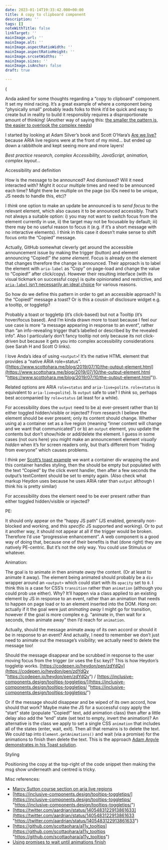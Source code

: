 ```yaml
---
date: 2023-01-14T19:33:42.000+00:00
title: A copy to clipboard component
description: ''
tags: []
noteWithTitle: false
linkTarget: ''
mainImage.url: ''
mainImage.alt: ''
mainImage.aspectRatioWidth: ''
mainImage.aspectRatioHeight: ''
mainImage.srcsetWidths: ''
mainImage.sizes: ''
mainImage.isAnchor: false
draft: true

---
```

(

Anda asked for some thoughts regarding a “copy to clipboard” component. It set my mind racing. It’s a great example of where a component being “physically small” probably leads folks to think it’d be quick and easy to create but in reality to build it responsibly requires a disproportionate amount of thinking! (Another way of saying this: [the smaller the pattern is, the easier to overlook the complex needs](https://adrianroselli.com/2020/01/defining-toast-messages.html#comment-186754))

I started by looking at Adam Silver’s book and Scott O’Hara’s [Are we live?](https://www.scottohara.me/blog/2022/02/05/are-we-live.html) because ARIA live regions were at the front of my mind… but ended up down a rabbithole and kept seeing more and more layers!

_Best practice research, complex Accessibility, JavaScript, animation, complex layout…_

Accessibility and definition

How is the message to be announced? And dismissed? Will it need interacted with? Might it occur multiple times and need to be announced each time? Might there be multiple on the page (so IDs need to be unique, JS needs to handle this, etc)?

I _think_ one option to make an update be announced is to _send focus_ to the relevant element, which also causes it to be announced accessibly. That’s not always a suitable option: i) you may not want to switch focus from the element currently in use, ii) the target may not be focusable by default; iii) there may be no useful reason to focus it (e.g. if it’s a short message with no interactive elements). I think in this case it doesn’t make sense to shift focus onto the “Copied” message.

Actually, GitHub somewhat cleverly get around the accessible announcement issue by making the trigger (button) and element announcing “Copied!” _the same element_. Focus is already on the element that changes therefore the change is announced. Their approach is to label the element with `aria-label` as “Copy” on page-load and change the value to “Copied!” after click/copy). However their resulting interface (with its visual tickmark on successful copy) is quite opinionated and restrictive, and [`aria-label` isn’t necessarily an ideal choice](https://github.com/github/clipboard-copy-element/commit/93894dba09a6e9e95ae22058f93348ede55cdb46) for various reasons.

So how do we define this pattern in order to get an accessible approach? Is the “Copied!” message a toast? Or is this a cousin of disclosure widget e.g. a tooltip, or toggletip?

Probably a toast or toggletip (it’s click-based) but not a Tooltip (it’s hover/focus based). And I’m kinda drawn more to toast because I feel our use case is more “a message appearing in response to an event”, rather than “an info-revealing trigger that’s labelled or described by the revealed info”. Also I particularly don’t fancy tooltip not only because its not click-driven but because it gets you into complex accessibility considerations (see Sarah H and Scott O links).

I love Anda’s idea of using `<output>`! It’s the native HTML element that provides a “native ARIA role=status”. ([https://www.scottohara.me/blog/2019/07/10/the-output-element.html](https://www.scottohara.me/blog/2019/07/10/the-output-element.html "https://www.scottohara.me/blog/2019/07/10/the-output-element.html")). 

Related options are ARIA `role=status` and `aria-live=polite`. `role=status` is equivalent to `aria-live=polite`). Is `output` safe to use? I _think_ so, perhaps best accompanied by `role=status` (at least for a while).

For accessibility does the `output` need to be a) ever-present rather than b) either toggled hidden/visible or injected? From research I believe the element should be ever present; only its content should change. Whether using a) a container set as a live region (meaning “inner content will change and we want that communicated”) or b) an `output` element, you update the contents but don’t show/hide or add/delete the element. I guess in some cases (not ours here) you might make an announcement element _visually hidden_ when it’s for screen readers only, but that’s different from “hiding from everyone” which causes problems.

I _think_ per [Scott’s toast example](https://scottaohara.github.io/tests/html-output/toastput-aria.html) we want a container div wrapping the <output> and this container handles styling, then the <output> should be empty but populated with the text “Copied” by the click event handler, then after a few seconds the output’s textContent should be set to empty again. (Also check what markup Heydon uses because he uses ARIA rater than `output` although I think his is pretty similar)

For accessibility does the element need to be ever present rather than either toggled hidden/visible or injected?

PE:

It should only appear on the “happy JS path” (JS enabled, generally non-blocked and working, and _this specific_ JS supported and working). Or to put it another way, it should not appear at all if the trigger would be broken. Therefore I’d use “progressive enhancement”. A web component is a good way of doing that, because one of their benefits is that (done right) they are natively PE-centric. But it’s not the only way. You could use Stimulus or whatever.

Animation:

The goal is to animate _in_ then animate _away_ the content. (Or at least to animate it away). The element being animated should probably be a `div` wrapper around an `<output>` which could start with its `opacity` set to `0`. I think this is a case for CSS’s `transition` rather than `animation` (although you could prob use either). Why? It’ll happen via a class applied to an existing element by JS in response to an event, rather than an animation that needs to happen on page load or to an element inserted into the DOM. _Hang on_: actually if it the goal were just _animating away_ I might go for transition, however if the goal is more complex e.g. “animate in, then wait for x seconds, then animate away” then I’d reach for `animation`.

Actually, should the message animate away of its own accord or should it be in response to an event? And actually, I need to remember we don’t just need to animate out the message’s visibility; we actually need to delete the message too!

Should the message disappear and be scrubbed in response to the user moving focus from the trigger (or uses the Esc key)? This is how Heydon’s toggletip works. [https://codepen.io/heydon/pen/zdYdQv](https://codepen.io/heydon/pen/zdYdQv "https://codepen.io/heydon/pen/zdYdQv") / [https://inclusive-components.design/tooltips-toggletips/](https://inclusive-components.design/tooltips-toggletips/ "https://inclusive-components.design/tooltips-toggletips/")

Or if the message should disappear and be wiped of its own accord, how should that work? Maybe make the JS for a successful copy apply the “start” state (populate “Copied!” text, add animation class) then after a little delay also add the “end” state (set text to empty, invert the animation)? An alternative is the class we apply to set a single CSS `animation` that includes all of the states (enter, wait, exit). Then all that remains is to delete the text. We could tap into `Element.getAnimations()` and wait (via a promise) for the animations to finish then delete the text. This is the approach [Adam Argyle demonstrates in his Toast solution](https://web.dev/building-a-toast-component/#putting-all-the-javascript-together). 

Styling 

Positioning the copy at the top-right of the code snippet then making the msg show underneath and centred is tricky.

Misc references:

* [Marcy Sutton course section on aria live regions](https://frontendmasters.com/courses/javascript-accessibility/announcements-with-aria-live-regions/)
* [https://inclusive-components.design/tooltips-toggletips/](https://inclusive-components.design/tooltips-toggletips/ "https://inclusive-components.design/tooltips-toggletips/")
* [https://twitter.com/aardrian/status/1405483122913861633](https://twitter.com/aardrian/status/1405483122913861633 "https://twitter.com/aardrian/status/1405483122913861633")
* [https://github.com/scottaohara/a11y_tooltips](https://github.com/scottaohara/a11y_tooltips "https://github.com/scottaohara/a11y_tooltips")
* [Using promises to wait until animations finish](https://web.dev/building-a-toast-component/#putting-all-the-javascript-together)